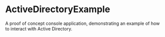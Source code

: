# ActiveDirectoryExample
A proof of concept console application, demonstrating an example of how to interact with Active Directory.
